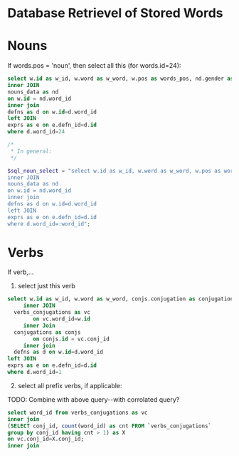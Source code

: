 # Database Retrievel of Stored Words

# Nouns

If words.pos = 'noun', then select all this (for words.id=24):

```sql
select w.id as w_id, w.word as w_word, w.pos as words_pos, nd.gender as nd_gender,nd.plural as nd_plural, d.word_id as defns_word_id, d.defn as definition, e.defn_id as expressions_defn_id, e.source FROM words as w
inner JOIN
nouns_data as nd
on w.id = nd.word_id
inner join
defns as d on w.id=d.word_id
left JOIN
exprs as e on e.defn_id=d.id
where d.word_id=24
```

```php
/*
 * In general:
 */

$sql_noun_select = "select w.id as w_id, w.word as w_word, w.pos as words_pos, nd.gender as nd_gender,nd.plural as nd_plural, d.word_id as defns_word_id, d.defn as definition, e.defn_id as expressions_defn_id, e.source FROM words as w
inner JOIN
nouns_data as nd
on w.id = nd.word_id
inner join
defns as d on w.id=d.word_id
left JOIN
exprs as e on e.defn_id=d.id
where d.word_id=:word_id";
```

# Verbs 

If verb,...

1.  select just this verb

```sql
select w.id as w_id, w.word as w_word, conjs.conjugation as conjugation, d.word_id as defns_word_id, d.defn as definition, e.defn_id as expressions_defn_id, e.source FROM words as w
     inner JOIN
  verbs_conjugations as vc
        on vc.word_id=w.id
     inner Join
  conjugations as conjs
        on conjs.id = vc.conj_id
     inner join
  defns as d on w.id=d.word_id
left JOIN
exprs as e on e.defn_id=d.id
where d.word_id=1
```

2.  select all prefix verbs, if applicable:

TODO: Combine with above query--with corrolated query?

```sql
select word_id from verbs_conjugations as vc
inner join
(SELECT conj_id, count(word_id) as cnt FROM `verbs_conjugations` 
group by conj_id having cnt > 1) as X
on vc.conj_id=X.conj_id;
inner join
```
